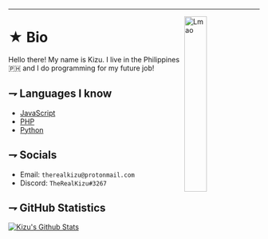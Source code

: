 ---
<!-- Avatar -->
<img align="right" alt="Lmao" width=30% src="https://images-ext-2.discordapp.net/external/SK_aazL8ithiZYRyvL6rqyyHlMjsrApL25S7j_XwnGQ/%3Fsize%3D1024/https/cdn.discordapp.com/avatars/380307921952833537/aa6d7e23ed98add8bec4b3a8ffb46ff6.png?width=460&height=460">

<!-- Header -->

# ★ Bio
<p align="left">Hello there! My name is Kizu. I live in the Philippines 🇵🇭 and I do programming for my future job!</p>

<!-- Description -->
## ⇁ Languages I know

* [JavaScript](https://javascript.com)
* [PHP](https://php.net)
* [Python](https://python.org)

## ⇁ Socials

* Email: `therealkizu@protonmail.com`
* Discord: `TheRealKizu#3267`

## ⇁ GitHub Statistics

[![Kizu's Github Stats](https://github-readme-stats.vercel.app/api?username=therealkizu&show_icons=true&count_private=true&include_all_commits=true&hide_title=true)](https://github.com/anuraghazra/github-readme-stats)

<!--
**TheRealKizu/TheRealKizu** is a ✨ _special_ ✨ repository because its `README.md` (this file) appears on your GitHub profile.

Here are some ideas to get you started:

- 🔭 I’m currently working on ...
- 🌱 I’m currently learning ...
- 👯 I’m looking to collaborate on ...
- 🤔 I’m looking for help with ...
- 💬 Ask me about ...
- 📫 How to reach me: ...
- 😄 Pronouns: ...
- ⚡ Fun fact: ...
-->
